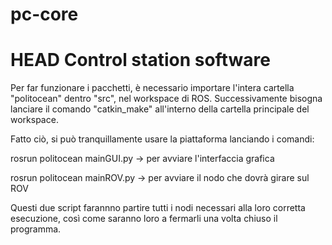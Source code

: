 # pc-core

HEAD
Control station software
=======
Per far funzionare i pacchetti, è necessario importare l'intera cartella "politocean" dentro "src", nel workspace di ROS.
Successivamente bisogna lanciare il comando "catkin_make" all'interno della cartella principale del workspace.

Fatto ciò, si può tranquillamente usare la piattaforma lanciando i comandi:

rosrun politocean mainGUI.py -> per avviare l'interfaccia grafica

rosrun politocean mainROV.py -> per avviare il nodo che dovrà girare sul ROV

Questi due script farannno partire tutti i nodi necessari alla loro corretta esecuzione, così come saranno loro a fermarli una volta chiuso il programma.

